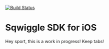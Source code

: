[![Build Status](https://travis-ci.org/sqwiggle/sqwiggle-ios-sdk.png)](https://travis-ci.org/sqwiggle/sqwiggle-ios-sdk)

Sqwiggle SDK for iOS
================

Hey sport, this is a work in progress! Keep tabs!
